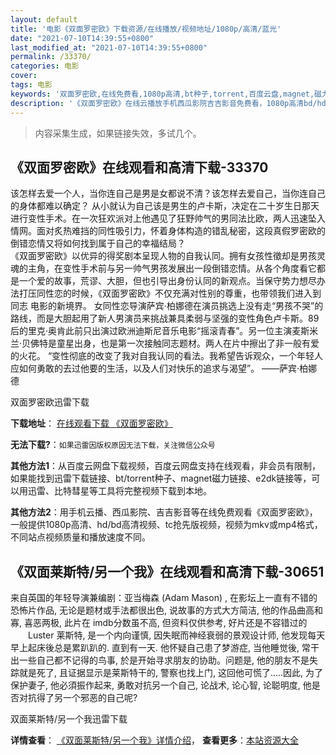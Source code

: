 ```yaml
---
layout: default
title: '电影《双面罗密欧》下载资源/在线播放/视频地址/1080p/高清/蓝光'
date: "2021-07-10T14:39:55+0800"
last_modified_at: "2021-07-10T14:39:55+0800"
permalink: /33370/
categories: 电影
cover:
tags: 电影
keywords: '双面罗密欧,在线免费看,1080p高清,bt种子,torrent,百度云盘,magnet,磁力链,迅雷下载资源'
description: '《双面罗密欧》在线云播放手机西瓜影院吉吉影音免费看，1080p高清bd/hd未删减完整版和tc抢先枪版，mkv/mp4格式，附带bt/torrent种子、magnet/磁力链、百度云盘、网盘资源迅雷下载链接'
---
```


>内容采集生成，如果链接失效，多试几个。


## 《双面罗密欧》在线观看和高清下载-33370

该怎样去爱一个人，当你连自己是男是女都说不清？该怎样去爱自己，当你连自己的身体都难以确定？ 从小就认为自己该是男生的卢卡斯，决定在二十岁生日那天进行变性手术。在一次狂欢派对上他遇见了狂野帅气的男同法比欧，两人迅速坠入情网。面对炙热难挡的同性吸引力，怀着身体构造的错乱秘密，这段真假罗密欧的倒错恋情又将如何找到属于自己的幸福结局？<br />《双面罗密欧》以优异的得奖剧本呈现人物的自我认同。拥有女孩性徵却是男孩灵魂的主角，在变性手术前与另一帅气男孩发展出一段倒错恋情。从各个角度看它都是一个爱的故事，荒谬、大胆，但也引导出身份认同的新观点。当保守势力想尽办法打压同性恋的时候，《双面罗密欧》不仅充满对性别的尊重，也带领我们进入到同志 电影的新境界。 女同性恋导演萨宾·柏娜德在演员挑选上没有走&ldquo;男孩不哭”的路线，而是大胆起用了新人男演员来挑战兼具柔弱与坚强的变性角色卢卡斯。89后的里克·奥肯此前只出演过欧洲迪斯尼音乐电影&ldquo;摇滚青春”。另一位主演麦斯米兰&middot;贝佛特是童星出身，也是第一次接触同志题材。两人在片中擦出了非一般有爱的火花。 “变性彻底的改变了我对自我认同的看法。我希望告诉观众，一个年轻人应如何勇敢的去过他要的生活，以及人们对快乐的追求与渴望&rdquo;。 ——萨宾·柏娜德


双面罗密欧迅雷下载

**下载地址**： [在线观看下载 《双面罗密欧》](https://www.993dy.com//vod-detail-id-15389.html) 


**无法下载?**：`如果迅雷因版权原因无法下载，关注微信公众号 `

**其他方法1**：从百度云网盘下载视频，百度云网盘支持在线观看，非会员有限制，如果能找到迅雷下载链接、bt/torrent种子、magnet磁力链接、e2dk链接等，可以用迅雷、比特彗星等工具将完整视频下载到本地。

**其他方法2**：用手机云播、西瓜影院、吉吉影音等在线免费观看《双面罗密欧》，一般提供1080p高清、hd/bd高清视频、tc抢先版视频，视频为mkv或mp4格式，不同站点视频质量和播放速度不同。


## 《双面莱斯特/另一个我》在线观看和高清下载-30651

来自英国的年轻导演兼编剧：亚当梅森 (Adam Mason) , 在影坛上一直有不错的恐怖片作品, 无论是题材或手法都很出色, 说故事的方式大方简洁, 他的作品曲高和寡, 喜恶两极, 此片在 imdb分数虽不高, 但资料仅供参考, 好片还是不容错过的 　　Luster 莱斯特, 是一个内向谨慎, 因失眠而神经衰弱的景观设计师, 他发现每天早上起床後总是累趴趴的. 直到有一天. 他怀疑自己患了梦游症, 当他睡觉後, 常干出一些自己都不记得的鸟事, 於是开始寻求朋友的协助。问题是, 他的朋友不是失踪就是死了, 且证据显示是莱斯特干的, 警察也找上门, 这回他可慌了.....因此, 为了保护妻子, 他必須振作起来, 勇敢对抗另一个自己, 论战术, 论心智, 论聪明度, 他是否对抗得了另一个邪恶的自己呢?


双面莱斯特/另一个我迅雷下载

**详情查看**： [《双面莱斯特/另一个我》详情介绍](/movie/30651/)， **查看更多**：[本站资源大全](/movie/t/all/)

